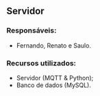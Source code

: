 ## Servidor

### Responsáveis:
  * Fernando, Renato e Saulo.
  
### Recursos utilizados:
* Servidor (MQTT & Python);
* Banco de dados (MySQL).
